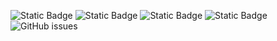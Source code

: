 ![Static Badge](https://img.shields.io/badge/blacklists-60-000000) ![Static Badge](https://img.shields.io/badge/blacklisted-3198805-cc0000) ![Static Badge](https://img.shields.io/badge/whitelisted-2244-00CC00) ![Static Badge](https://img.shields.io/badge/streaming_blacklist-28107-000000) ![GitHub issues](https://img.shields.io/github/issues/fabriziosalmi/blacklists)

